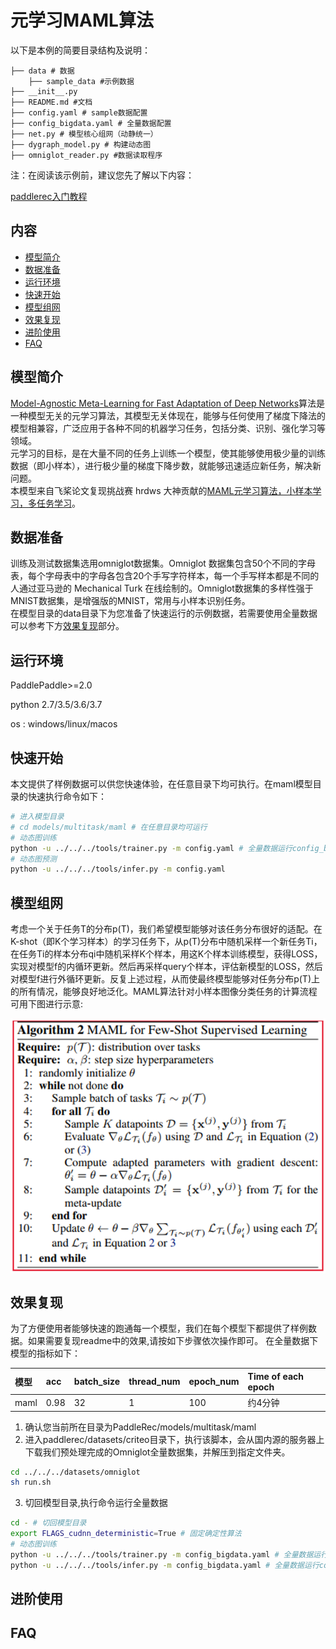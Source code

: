# 元学习MAML算法

以下是本例的简要目录结构及说明： 

```
├── data # 数据
    ├── sample_data #示例数据
├── __init__.py 
├── README.md #文档
├── config.yaml # sample数据配置
├── config_bigdata.yaml # 全量数据配置
├── net.py # 模型核心组网（动静统一）
├── dygraph_model.py # 构建动态图
├── omniglot_reader.py #数据读取程序
```

注：在阅读该示例前，建议您先了解以下内容：

[paddlerec入门教程](https://github.com/PaddlePaddle/PaddleRec/blob/master/README.md)

## 内容

- [模型简介](#模型简介)
- [数据准备](#数据准备)
- [运行环境](#运行环境)
- [快速开始](#快速开始)
- [模型组网](#模型组网)
- [效果复现](#效果复现)
- [进阶使用](#进阶使用)
- [FAQ](#FAQ)

## 模型简介
[Model-Agnostic Meta-Learning for Fast Adaptation of Deep Networks](https://arxiv.org/pdf/1703.03400.pdf)算法是一种模型无关的元学习算法，其模型无关体现在，能够与任何使用了梯度下降法的模型相兼容，广泛应用于各种不同的机器学习任务，包括分类、识别、强化学习等领域。  
元学习的目标，是在大量不同的任务上训练一个模型，使其能够使用极少量的训练数据（即小样本），进行极少量的梯度下降步数，就能够迅速适应新任务，解决新问题。  
本模型来自飞桨论文复现挑战赛 hrdws 大神贡献的[MAML元学习算法，小样本学习，多任务学习](https://aistudio.baidu.com/aistudio/projectdetail/1869590?channelType=0&channel=0)。

## 数据准备
训练及测试数据集选用omniglot数据集。Omniglot 数据集包含50个不同的字母表，每个字母表中的字母各包含20个手写字符样本，每一个手写样本都是不同的人通过亚马逊的 Mechanical Turk 在线绘制的。Omniglot数据集的多样性强于MNIST数据集，是增强版的MNIST，常用与小样本识别任务。  
在模型目录的data目录下为您准备了快速运行的示例数据，若需要使用全量数据可以参考下方[效果复现](#效果复现)部分。

## 运行环境
PaddlePaddle>=2.0

python 2.7/3.5/3.6/3.7

os : windows/linux/macos 


## 快速开始
本文提供了样例数据可以供您快速体验，在任意目录下均可执行。在maml模型目录的快速执行命令如下： 
```bash
# 进入模型目录
# cd models/multitask/maml # 在任意目录均可运行
# 动态图训练
python -u ../../../tools/trainer.py -m config.yaml # 全量数据运行config_bigdata.yaml 
# 动态图预测
python -u ../../../tools/infer.py -m config.yaml 
```

## 模型组网
考虑一个关于任务T的分布p(T)，我们希望模型能够对该任务分布很好的适配。在K-shot（即K个学习样本）的学习任务下，从p(T)分布中随机采样一个新任务Ti，在任务Ti的样本分布qi中随机采样K个样本，用这K个样本训练模型，获得LOSS，实现对模型f的内循环更新。然后再采样query个样本，评估新模型的LOSS，然后对模型f进行外循环更新。反复上述过程，从而使最终模型能够对任务分布p(T)上的所有情况，能够良好地泛化。MAML算法针对小样本图像分类任务的计算流程可用下图进行示意:  
<p align="center">
<img align="center" src="../../../doc/imgs/maml.png">
<p>

## 效果复现
为了方便使用者能够快速的跑通每一个模型，我们在每个模型下都提供了样例数据。如果需要复现readme中的效果,请按如下步骤依次操作即可。
在全量数据下模型的指标如下：  

| 模型 | acc | batch_size | thread_num| epoch_num| Time of each epoch |
| :------| :------ | :------| :------ | :------| :------ | 
| maml | 0.98 | 32 | 1 | 100 | 约4分钟 |

1. 确认您当前所在目录为PaddleRec/models/multitask/maml
2. 进入paddlerec/datasets/criteo目录下，执行该脚本，会从国内源的服务器上下载我们预处理完成的Omniglot全量数据集，并解压到指定文件夹。
``` bash
cd ../../../datasets/omniglot
sh run.sh
``` 
3. 切回模型目录,执行命令运行全量数据
```bash
cd - # 切回模型目录
export FLAGS_cudnn_deterministic=True # 固定确定性算法
# 动态图训练
python -u ../../../tools/trainer.py -m config_bigdata.yaml # 全量数据运行config_bigdata.yaml 
python -u ../../../tools/infer.py -m config_bigdata.yaml # 全量数据运行config_bigdata.yaml 
```

## 进阶使用
  
## FAQ
